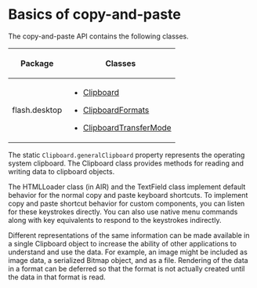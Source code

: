 # Basics of copy-and-paste

The copy-and-paste API contains the following classes.

<table>
<thead>
	<tr>
		<th><p>Package</p></th>
		<th><p>Classes</p></th>
	</tr>
</thead>
<tbody>
	<tr>
		<td><p>flash.desktop</p></td>
		<td>
			<div>
				<ul class="incremental">
					<li><p><a href="https://help.adobe.com/en_US/FlashPlatform/reference/actionscript/3/flash/desktop/Clipboard.html">Clipboard</a></p></li>
					<li><p><a href="https://help.adobe.com/en_US/FlashPlatform/reference/actionscript/3/flash/desktop/ClipboardFormats.html">ClipboardFormats</a></p></li>
					<li><p><a href="https://help.adobe.com/en_US/FlashPlatform/reference/actionscript/3/flash/desktop/ClipboardTransferMode.html">ClipboardTransferMode</a></p></li>
				</ul>
			</div>
		</td>
	</tr>
</tbody>
</table>

The static `Clipboard.generalClipboard` property represents the operating system
clipboard. The Clipboard class provides methods for reading and writing data to
clipboard objects.

The HTMLLoader class (in AIR) and the TextField class implement default behavior
for the normal copy and paste keyboard shortcuts. To implement copy and paste
shortcut behavior for custom components, you can listen for these keystrokes
directly. You can also use native menu commands along with key equivalents to
respond to the keystrokes indirectly.

Different representations of the same information can be made available in a
single Clipboard object to increase the ability of other applications to
understand and use the data. For example, an image might be included as image
data, a serialized Bitmap object, and as a file. Rendering of the data in a
format can be deferred so that the format is not actually created until the data
in that format is read.
